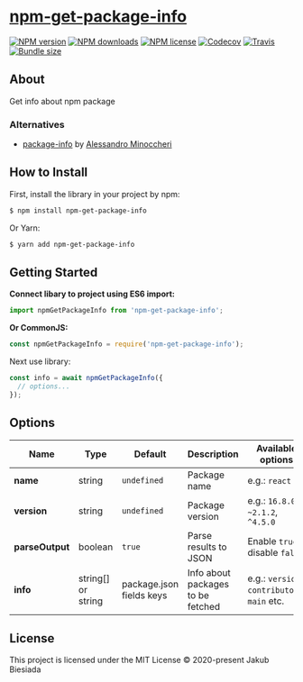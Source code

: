 # [npm-get-package-info](https://github.com/JB1905/npm-get-package-info)

[![NPM version](https://img.shields.io/npm/v/npm-get-package-info?style=flat-square)](https://www.npmjs.com/package/npm-get-package-info)
[![NPM downloads](https://img.shields.io/npm/dm/npm-get-package-info?style=flat-square)](https://www.npmjs.com/package/npm-get-package-info)
[![NPM license](https://img.shields.io/npm/l/npm-get-package-info?style=flat-square)](https://www.npmjs.com/package/npm-get-package-info)
[![Codecov](https://img.shields.io/codecov/c/github/JB1905/npm-get-package-info?style=flat-square)](https://codecov.io/gh/JB1905/npm-get-package-info)
[![Travis](https://img.shields.io/travis/JB1905/npm-get-package-info/master?style=flat-square)](https://travis-ci.org/JB1905/npm-get-package-info)
[![Bundle size](https://img.shields.io/bundlephobia/min/npm-get-package-info?style=flat-square)](https://bundlephobia.com/result?p=npm-get-package-info)

## About

Get info about npm package

### Alternatives

- [package-info](https://github.com/AlessandroMinoccheri/package-info) by [Alessandro Minoccheri](https://github.com/AlessandroMinoccheri)

## How to Install

First, install the library in your project by npm:

```sh
$ npm install npm-get-package-info
```

Or Yarn:

```sh
$ yarn add npm-get-package-info
```

## Getting Started

**Connect libary to project using ES6 import:**

```js
import npmGetPackageInfo from 'npm-get-package-info';
```

**Or CommonJS:**

```js
const npmGetPackageInfo = require('npm-get-package-info');
```

Next use library:

```js
const info = await npmGetPackageInfo({
  // options...
});
```

## Options

| Name            | Type               | Default                  | Description                       | Available options                            |
| --------------- | ------------------ | ------------------------ | --------------------------------- | -------------------------------------------- |
| **name**        | string             | `undefined`              | Package name                      | e.g.: `react`                                |
| **version**     | string             | `undefined`              | Package version                   | e.g.: `16.8.0`, `~2.1.2`, `^4.5.0`           |
| **parseOutput** | boolean            | `true`                   | Parse results to JSON             | Enable `true` / disable `false`              |
| **info**        | string[] or string | package.json fields keys | Info about packages to be fetched | e.g.: `version`, `contributors`, `main` etc. |

## License

This project is licensed under the MIT License © 2020-present Jakub Biesiada
